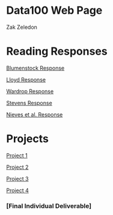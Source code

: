 # Data100 Web Page

Zak Zeledon

# Reading Responses
[Blumenstock Response](https://szzeledon.github.io/Data100-Workshop/Blumenstock)

[Lloyd Response](https://szzeledon.github.io/Data100-Workshop/T.%20Lloyd%20Response)

[Wardrop Response](https://szzeledon.github.io/Data100-Workshop/Wardrop%20Response)

[Stevens Response](https://szzeledon.github.io/Data100-Workshop/Stevens%20Response)

[Nieves et al. Response](https://szzeledon.github.io/Data100-Workshop/Nieves%20et%20al.)

# Projects 
[Project 1](https://szzeledon.github.io/Data100-Workshop/Project1_Azerbaijan) 

[Project 2](https://szzeledon.github.io/Data100-Workshop/Project2_Part1&2)

[Project 3](https://szzeledon.github.io/Data100-Workshop/Project3)

[Project 4]()

### [Final Individual Deliverable] 
